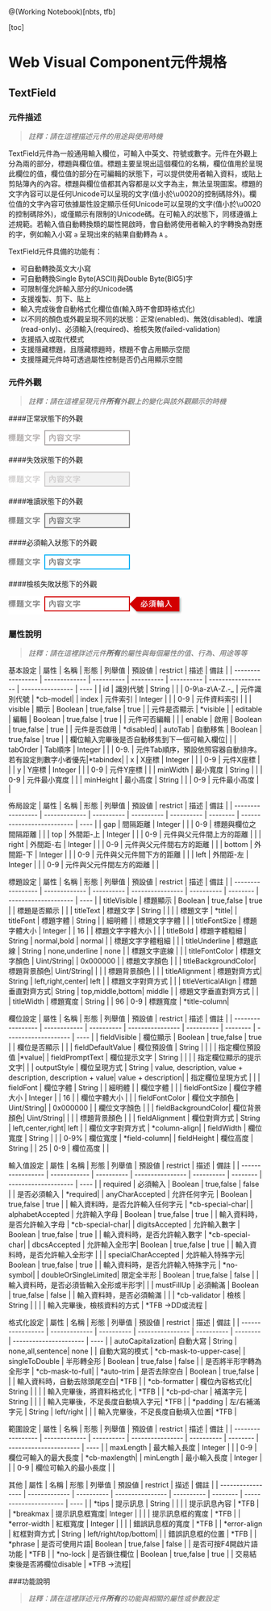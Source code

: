 @(Working Notebook)[nbts, tfb]

[toc]


# Web Visual Component元件規格

## TextField

### 元件描述

> *註釋：請在這裡描述元件的用途與使用時機*

TextField元件為一般通用輸入欄位，可輸入中英文、符號或數字。元件在外觀上分為兩的部分，標題與欄位值。標題主要呈現出這個欄位的名稱，欄位值用於呈現此欄位的值，欄位值的部分在可編輯的狀態下，可以提供使用者輸入資料，或貼上剪貼簿內的內容。標題與欄位值都其內容都是以文字為主，無法呈現圖案。標題的文字內容可以是任何Unicode可以呈現的文字(值小於\u0020的控制碼除外)。欄位值的文字內容可依據屬性設定顯示任何Unicode可以呈現的文字(值小於\u0020的控制碼除外)，或僅顯示有限制的Unicode碼。在可輸入的狀態下，同樣遵循上述規範。若輸入值自動轉換類的屬性開啟時，會自動將使用者輸入的字轉換為對應的字，例如輸入小寫 `a` 呈現出來的結果自動轉為 `A` 。 

TextField元件具備的功能有：

- 可自動轉換英文大小寫
- 可自動轉換Single Byte(ASCII)與Double Byte(BIG5)字
- 可限制僅允許輸入部分的Unicode碼
- 支援複製、剪下、貼上
- 輸入完成後會自動格式化欄位值(輸入時不會即時格式化)
- 以不同的顏色或外觀呈現不同的狀態：正常(enabled)、無效(disabled)、唯讀(read-only)、必須輸入(required)、檢核失敗(failed-validation)
- 支援插入或取代模式
- 支援隱藏標題，且隱藏標題時，標題不會占用顯示空間
- 支援隱藏元件時可透過屬性控制是否仍占用顯示空間

### 元件外觀

> *註釋：請在這裡呈現元件**所有**外觀上的變化與該外觀顯示的時機*

####正常狀態下的外觀

![Alt text](./1493103512619.png)

####失效狀態下的外觀

![Alt text](./1493103423609.png)

####唯讀狀態下的外觀

![Alt text](./1493103599239.png)

####必須輸入狀態下的外觀

![Alt text](./1493103645608.png)

####檢核失敗狀態下的外觀

![Alt text](./1493104287343.png)

### 屬性說明

> *註釋：請在這裡詳述元件**所有**的屬性與每個屬性的值、行為、用途等等*

基本設定
|       屬性        |     名稱      |    形態    |   列舉值   |   預設値   |      restrict      |       描述       | 備註 |
| ----------------- | ------------- | ---------- | ---------- | ---------- | ------------------ | ---------------- | ---- |
| id                | 識別代號      | String     |            |            | 0-9\a-z\A-Z\.\-\_  | 元件識別代號     | *cb-model|
| index             | 元件索引      | Integer    |            |            | 0-9                | 元件資料索引     |      |
| visible           | 顯示          | Boolean    | true,false | true       |                    | 元件是否顯示     | *visible |
| editable          | 編輯          | Boolean    | true,false | true       |                    | 元件可否編輯     |      |
| enable            | 啟用          | Boolean    | true,false | true       |                    | 元件是否啟用     | *disabled|
| autoTab           | 自動移焦      | Boolean    | true,false | true       |                    | 欄位輸入完畢後是否自動移焦到下一個可輸入欄位|      |
| tabOrder          | Tab順序       | Integer    |            |            | 0-9.               | 元件Tab順序，預設依照容器自動排序。若有設定則數字小者優先|*tabindex|
| x                 | X座標         | Integer    |            |            | 0-9                | 元件X座標        |      |
| y                 | Y座標         | Integer    |            |            | 0-9                | 元件Y座標        |      |
| minWidth          | 最小寬度      | String     |            |            | 0-9                | 元件最小寬度     |      |
| minHeight         | 最小高度      | String     |            |            | 0-9                | 元件最小高度     |      |

	
佈局設定
|       屬性        |     名稱      |    形態    |   列舉值   |   預設値   | restrict |            描述            | 備註 |
| ----------------- | ------------- | ---------- | ---------- | ---------- | -------- | -------------------------- | ---- |
| gap               | 間隔距離      | Integer    |            |            | 0-9      | 標題與欄位之間隔距離       |      |
| top               | 外間距-上     | Integer    |            |            | 0-9      | 元件與父元件間上方的距離   |      |
| right             | 外間距-右     | Integer    |            |            | 0-9      | 元件與父元件間右方的距離   |      |
| bottom            | 外間距-下     | Integer    |            |            | 0-9      | 元件與父元件間下方的距離   |      |
| left              | 外間距-左     | Integer    |            |            | 0-9      | 元件與父元件間左方的距離   |      |


標題設定
|       屬性        |     名稱      |    形態    |      列舉值      |   預設値   | restrict |         描述         | 備註 |
| ----------------- | ------------- | ---------- | ---------------- | ---------- | -------- | -------------------- | ---- |
| titleVisible      | 標題顯示      | Boolean    | true,false       | true       |          | 標題是否顯示         |      |
| titleText         | 標題文字      | String     |                  |            |          | 標題文字             | *title|
| titleFont         | 標題字體      | String     |                  | 細明體     |          | 標題文字字體         |      |
| titleFontSize     | 標題字體大小  | Integer    |                  | 16         |          | 標題文字字體大小     |      |
| titleBold         | 標題字體粗細  | String     | normal,bold      | normal     |          | 標題文字字體粗細     |      |
| titleUnderline    | 標題底線      | String     | none,underline   | none       |          | 標題文字底線         |      |
| titleFontColor    | 標題文字顏色  | Uint/String|                  | 0x000000   |          | 標題文字顏色         |      |
| titleBackgroundColor| 標題背景顏色| Uint/String|                  |            |          | 標題背景顏色         |      |
| titleAlignment      | 標題對齊方式| String     | left,right,center| left       |          | 標題文字對齊方式     |      |
| titleVerticalAlign  | 標題垂直對齊方式| String | top,middle,bottom| middle     |          | 標題文字垂直對齊方式 |      |
| titleWidth          | 標題寬度    | String     |                  | 96         | 0-9      | 標題寬度             | *title-column|


欄位設定
|       屬性        |     名稱      |    形態    |      列舉值      |   預設値   | restrict |         描述         | 備註 |
| ----------------- | ------------  | ---------- | ---------------- | ---------- | -------- | -------------------- | ---- |
| fieldVisible      | 欄位顯示      | Boolean    | true,false       | true       |          | 欄位是否顯示         |      |
| fieldDefaultValue | 欄位預設值    | String     |                  |            |          | 指定欄位預設值       |*value|
| fieldPromptText   | 欄位提示文字  | String     |                  |            |          | 指定欄位顯示的提示文字|     |
| outputStyle       | 欄位呈現方式  | String     | value, description, value + description, description + value| value + description|  | 指定欄位呈現方式   |   |
| fieldFont         | 欄位字體      | String     |                  | 細明體     |          | 欄位字體             |      |
| fieldFontSize     | 欄位字體大小  | Integer    |                  | 16         |          | 欄位字體大小         |      |
| fieldFontColor    | 欄位文字顏色  | Uint/String|                  | 0x000000   |          | 欄位文字顏色         |      |
| fieldBackgroundColor| 欄位背景顏色| Uint/String|                  |            |          | 標題背景顏色         |      |
| fieldAlignment    | 欄位對齊方式  | String     | left,center,right| left       |          | 欄位文字對齊方式     | *column-align|
| fieldWidth        | 欄位寬度      | String     |                  |            | 0-9%     | 欄位寬度             | *field-column|
| fieldHeight       | 欄位高度      | String     |                  | 25         | 0-9      | 欄位高度             |      |


輸入值設定
|       屬性        |     名稱      |    形態    |      列舉值      |   預設値   | restrict |         描述         | 備註 |
| ----------------- | ------------  | ---------- | ---------------- | ---------- | -------- | -------------------- | ---- |
| required          | 必須輸入      | Boolean    | true,false       | false      |          | 是否必須輸入         | *required|
| anyCharAccepted   | 允許任何字元  | Boolean    | true,false       | true       |          | 輸入資料時，是否允許輸入任何字元 | *cb-special-char|
| alphabetAccepted  | 允許輸入字母  | Boolean    | true,false       | true       |          | 輸入資料時，是否允許輸入字母     | *cb-special-char|
| digitsAccepted    | 允許輸入數字  | Boolean    | true,false       | true       |          | 輸入資料時，是否允許輸入數字     | *cb-special-char|
| dbcsAccepted      | 允許輸入全形字| Boolean    | true,false       | true       |          | 輸入資料時，是否允許輸入全形字   |      |
| specialCharAccepted  | 允許輸入特殊字元| Boolean   | true,false   | true       |          | 輸入資料時，是否允許輸入特殊字元 | *no-symbol|
| doubleOrSingleLimited| 限定全半形      | Boolean   | true,false   | false      |          | 輸入資料時，是否必須皆輸入全形或半形字|      |
| mustFillUp        | 必須輸滿      | Boolean    | true,false       | false      |          | 輸入資料時，是否必須輸滿         |      |
| *cb-validator     | 檢核          | String     |                  |            |          | 輸入完畢後，檢核資料的方式 | *TFB ->DD或流程 |


格式化設定
|       屬性        |      名稱     |    形態    |      列舉值      |   預設値   | restrict |          描述          | 備註 |
| ----------------- | ------------- | ---------- | ---------------- | ---------- | -------- | ---------------------- | ---- |
| autoCapitalization| 自動大寫      | String     | none,all,sentence| none       |          | 自動大寫的模式         | *cb-mask-to-upper-case|
| singleToDouble    | 半形轉全形    | Boolean    | true,false       | false      |          | 是否將半形字轉為全形字 | *cb-mask-to-full|
| *auto-trim        | 是否去除空白  | Boolean    | true,false       |            |          | 輸入資料時，自動去除頭尾空白| *TFB |
| *cb-formatter     | 欄位內容格式化| String     |                  |            |          | 輸入完畢後，將資料格式化    | *TFB |
| *cb-pd-char       | 補滿字元      | String     |                  |            |          | 輸入完畢後，不足長度自動填入字元| *TFB |
| *padding          | 左/右補滿字元 | String     | left/right       |            |          | 輸入完畢後，不足長度自動填入位置| *TFB |


範圍設定
|       屬性        |      名稱     |    形態    |      列舉值      |   預設値   | restrict |          描述          | 備註 |
| ----------------- | ------------- | ---------- | ---------------- | ---------- | -------- | ---------------------- | ---- |
| maxLength         | 最大輸入長度  | Integer    |                  |            | 0-9      | 欄位可輸入的最大長度   | *cb-maxlength|
| minLength         | 最小輸入長度  | Integer    |                  |            | 0-9      | 欄位可輸入的最小長度   |      |

其他
|       屬性        |      名稱     |    形態    |      列舉值      |   預設値   | restrict |          描述          | 備註 |
| ----------------- | ------------- | ---------- | ---------------- | ---------- | -------- | ---------------------- | ---- |
| *tips             | 提示訊息      | String     |                  |            |          | 提示訊息內容           | *TFB |
| *breakmax         | 提示訊息框寬度| Integer    |                  |            |          | 提示訊息框的寬度       | *TFB |
| *error-width      | 紅框寬度      | Integer    |                  |            |          | 錯誤訊息框的寬度       | *TFB |
| *error-align      | 紅框對齊方式  | String     | left/right/top/bottom|        |          | 錯誤訊息框的位置       | *TFB |
| *phrase           | 是否可使用片語| Boolean    | true,false       | false      |          | 是否可按F4開啟片語功能 | *TFB |
| *no-lock          | 是否鎖住欄位  | Boolean    | true,false       | true       |          | 交易結束後是否將欄位disable | *TFB ->流程|


###功能說明

> *註釋：請在這裡詳述元件**所有**的功能與相關的屬性或參數設定*

